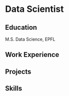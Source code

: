 # Data Scientist
## Education
M.S. Data Science, EPFL


## Work Experience

## Projects

## Skills

